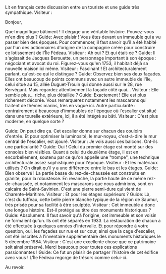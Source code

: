 Lit en français cette discussion entre un touriste et une guide très sympathique.
Visiteur : 

Bonjour,

Quel magnifique bâtiment ! Il dégage une véritable histoire. Pouvez-vous m'en dire plus ?
Guide: Avec plaisir ! Vous êtes devant un immeuble qui a vu passer bien des époques. Pour commencer, il faut savoir qu'il a été habité par l'un des actionnaires d'origine de la compagnie créée pour construire ce lotissement de l'Île Fédeau.
Visiteur : Ah oui ? Et qui était-ce ?
Guide: Il s'agissait de Jacques Berouette, un personnage important à son époque : négociant et avocat du roi. Figurez-vous qu'en 1753, il habitait déjà sa nouvelle maison ici même.
Visiteur : Fascinant ! Et architecturalement parlant, qu'est-ce qui le distingue ?
Guide: Observez bien ses deux façades. Elles ont beaucoup de points communs avec un autre immeuble de l'île, celui situé au 15, allée Duguet-Trouin qui donne aussi sur le 28, rue Kervégant. Mais regardez attentivement la façade côté quai...
Visiteur : Elle semble plus... riche, plus détaillée ?
Guide: Exactement ! Elle est plus richement décorée. Vous remarquerez notamment les mascarons qui traitent de thèmes marins, très en vogue ici. Autre particularité : contrairement à beaucoup d'immeubles de l'époque où l'escalier est situé dans une tourelle extérieure, ici, il a été intégré au bâti.
Visiteur : C'est plus moderne, en quelque sorte ?

Guide: On peut dire ça. Cet escalier donne sur chacun des couloirs d'entrée. Et pour optimiser la luminosité, le mur-noyau, c'est-à-dire le mur central de l'escalier, est ajouré.
Visiteur : Je vois aussi ces balcons. Ont-ils une particularité ?
Guide: Oui ! Celui du premier étage est monté sur des consoles bien visibles. Quant à celui du deuxième étage, il est en encorbellement, soutenu par ce qu'on appelle une "trompe", une technique architecturale assez sophistiquée pour l'époque.
Visiteur : Et les matériaux utilisés ? On dirait qu'il y a une différence entre le bas et les étages.
Guide: Bien observé ! La partie basse du rez-de-chaussée est construite en granite, pour la robustesse. En revanche, la partie haute de ce même rez-de-chaussée, et notamment les mascarons que nous admirions, sont en calcaire de Saint-Savinien. C'est une pierre semi-dure qui vient de Charente-Maritime.
Visiteur : Et pour les étages supérieurs ?
Guide: Là, c'est du tuffeau, cette belle pierre blanche typique de la région de Saumur, très prisée pour sa facilité à être sculptée.
Visiteur : Cet immeuble a donc une longue histoire. Est-il protégé au titre des monuments historiques ?
Guide: Absolument. Il faut savoir qu'à l'origine, cet immeuble et son voisin ne formaient qu'un. Ils ont été séparés en 1933. La restauration de chacun a été effectuée à quelques années d'intervalle. Et pour répondre à votre question, oui, les façades sur rue et sur cour, ainsi que la cage d'escalier, ont été inscrites à l'inventaire supplémentaire des monuments historiques le 5 décembre 1984.
Visiteur : C'est une excellente chose que ce patrimoine soit ainsi préservé. Merci beaucoup pour toutes ces explications passionnantes !
Guide: Ce fut un plaisir de partager l'histoire de cet édifice avec vous ! L'Île Fédeau regorge de trésors comme celui-ci.

Au revoir.

